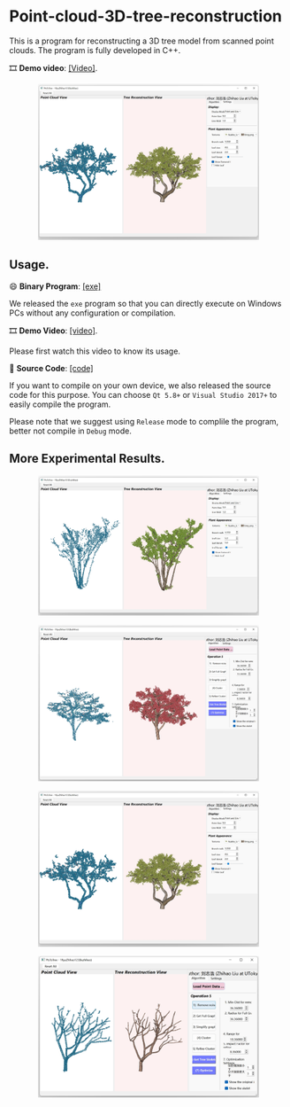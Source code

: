 # Point-cloud-3D-tree-reconstruction

This is a program for reconstructing a 3D tree model from scanned point clouds. The program is fully developed in C++.

🎞️ **Demo video**: [[Video]](https://drive.google.com/file/d/1sX3tNEdxsmSTkAFL4GsnzzMajR-hw_qR/view?usp=sharing).

<p align="center">
<img src="https://github.com/RyuZhihao123/Point-cloud-3D-tree-reconstruction/blob/main/Fig_Peach.png" alt="Description" width="400"/>
</p>

## Usage.

😄 **Binary Program**: [[exe]](https://github.com/RyuZhihao123/Point-cloud-3D-tree-reconstruction/tree/main/TreeFromPoints_exe)

We released the ``exe`` program so that you can directly execute on Windows PCs without any configuration or compilation.

🎞️ **Demo Video**: [[video]](https://drive.google.com/file/d/1sX3tNEdxsmSTkAFL4GsnzzMajR-hw_qR/view?usp=sharing).

Please first watch this video to know its usage.

📂 **Source Code**: [[code]](https://github.com/RyuZhihao123/Point-cloud-3D-tree-reconstruction/tree/main/TreeFromPoints_codes)

If you want to compile on your own device, we also released the source code for this purpose.
You can choose ``Qt 5.8+`` or ``Visual Studio 2017+`` to easily compile the program.

Please note that we suggest using ``Release`` mode to complile the program, better not compile in ``Debug`` mode.




## More Experimental Results.
<p align="center">
<img src="https://github.com/RyuZhihao123/Point-cloud-3D-tree-reconstruction/blob/main/Fig_Cercis.png" alt="Description" width="400"/>
</p>
<p align="center">
<img src="https://github.com/RyuZhihao123/Point-cloud-3D-tree-reconstruction/blob/main/Fig_Maple.png" alt="Description" width="400"/>
</p>
<p align="center">
<img src="https://github.com/RyuZhihao123/Point-cloud-3D-tree-reconstruction/blob/main/Fig_Peach.png" alt="Description" width="400"/>
</p>
<p align="center">
<img src="https://github.com/RyuZhihao123/Point-cloud-3D-tree-reconstruction/blob/main/Fig_default.png" alt="Description" width="400"/>
</p>
